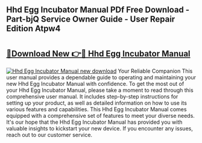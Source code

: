 ## Hhd Egg Incubator Manual PDf Free Download - Part-bjQ Service Owner Guide - User Repair Edition Atpw4

# <h2><a href="http://bc45770.oget.top/?id=Hhd+Egg+Incubator+Manual">🔗Download New 👉🔴 Hhd Egg Incubator Manual</a></h2>

[![Hhd Egg Incubator Manual new download](https://i.imgur.com/5g1atiW.png)](http://bc45770.oget.top/?id=Hhd+Egg+Incubator+Manual)
Your Reliable Companion This user manual provides a dependable guide to operating and maintaining your new Hhd Egg Incubator Manual with confidence. To get the most out of your Hhd Egg Incubator Manual, please take a moment to read through this comprehensive user manual. It includes step-by-step instructions for setting up your product, as well as detailed information on how to use its various features and capabilities. This Hhd Egg Incubator Manual comes equipped with a comprehensive set of features to meet your diverse needs. It's our hope that the Hhd Egg Incubator Manual has provided you with valuable insights to kickstart your new device. If you encounter any issues, reach out to our customer service.
